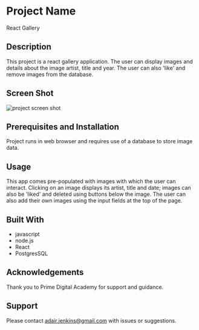 # Project Name

React Gallery

## Description

This project is a react gallery application. The user can display images and details about the image artist, title and year. The user can also 'like' and remove images from the database.

## Screen Shot

![project screen shot](public/images/React_Gallery.gif)

##  Prerequisites and Installation

Project runs in web browser and requires use of a database to store image data.

## Usage

This app comes pre-populated with images with which the user can interact. Clicking on an image displays its artist, title and date; images can also be 'liked' and deleted using buttons below the image. The user can also add their own images using the input fields at the top of the page.

## Built With

- javascript
- node.js
- React
- PostgresSQL

## Acknowledgements

Thank you to Prime Digital Academy for support and guidance.
## Support

Please contact adair.jenkins@gmail.com with issues or suggestions.